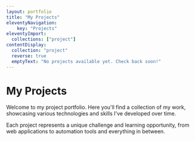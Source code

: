 ```yaml
---
layout: portfolio
title: "My Projects"
eleventyNavigation:
    key: "Projects"
eleventyImport:
  collections: ["project"]
contentDisplay:
  collection: "project"
  reverse: true
  emptyText: "No projects available yet. Check back soon!"
---
```


# My Projects

Welcome to my project portfolio. Here you'll find a collection of my work, showcasing various technologies and skills I've developed over time.

Each project represents a unique challenge and learning opportunity, from web applications to automation tools and everything in between.